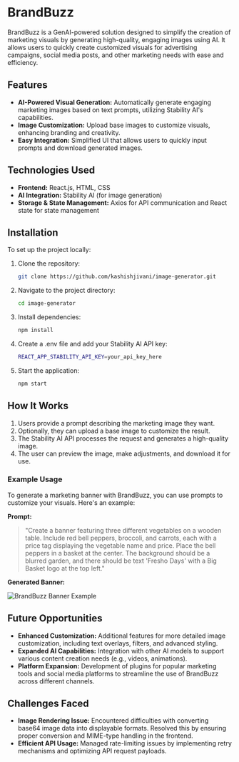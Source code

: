 # BrandBuzz

BrandBuzz is a GenAI-powered solution designed to simplify the creation of marketing visuals by generating high-quality, engaging images using AI. It allows users to quickly create customized visuals for advertising campaigns, social media posts, and other marketing needs with ease and efficiency.

## Features

- **AI-Powered Visual Generation:** Automatically generate engaging marketing images based on text prompts, utilizing Stability AI's capabilities.
- **Image Customization:** Upload base images to customize visuals, enhancing branding and creativity.
- **Easy Integration:** Simplified UI that allows users to quickly input prompts and download generated images.

## Technologies Used

- **Frontend:** React.js, HTML, CSS
- **AI Integration:** Stability AI (for image generation)
- **Storage & State Management:** Axios for API communication and React state for state management

## Installation

To set up the project locally:

1. Clone the repository:
   ```bash
   git clone https://github.com/kashishjivani/image-generator.git
   
2. Navigate to the project directory:
   ```bash
   cd image-generator
   
3. Install dependencies:
   ```bash
   npm install

4. Create a .env file and add your Stability AI API key:
   ```bash
   REACT_APP_STABILITY_API_KEY=your_api_key_here

5. Start the application:
   ```bash
   npm start

## How It Works

1. Users provide a prompt describing the marketing image they want.
2. Optionally, they can upload a base image to customize the result.
3. The Stability AI API processes the request and generates a high-quality image.
4. The user can preview the image, make adjustments, and download it for use.

### Example Usage

To generate a marketing banner with BrandBuzz, you can use prompts to customize your visuals. Here's an example:

**Prompt:**
> "Create a banner featuring three different vegetables on a wooden table. Include red bell peppers, broccoli, and carrots, each with a price tag displaying the vegetable name and price. Place the bell peppers in a basket at the center. The background should be a blurred garden, and there should be text 'Fresho Days' with a Big Basket logo at the top left."

**Generated Banner:**

![BrandBuzz Banner Example](https://drive.google.com/uc?export=view&id=1qSjAnocS97iy1f2Jm-2_zGJz_O8hejH2)

## Future Opportunities

- **Enhanced Customization:** Additional features for more detailed image customization, including text overlays, filters, and advanced styling.
- **Expanded AI Capabilities:** Integration with other AI models to support various content creation needs (e.g., videos, animations).
- **Platform Expansion:** Development of plugins for popular marketing tools and social media platforms to streamline the use of BrandBuzz across different channels.

## Challenges Faced

- **Image Rendering Issue:** Encountered difficulties with converting base64 image data into displayable formats. Resolved this by ensuring proper conversion and MIME-type handling in the frontend.
- **Efficient API Usage:** Managed rate-limiting issues by implementing retry mechanisms and optimizing API request payloads.
